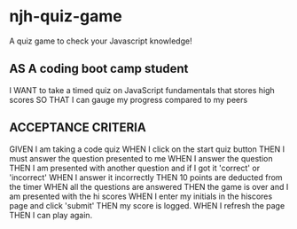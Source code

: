 # njh-quiz-game
A quiz game to check your Javascript knowledge!

## AS A coding boot camp student
I WANT to take a timed quiz on JavaScript fundamentals that stores high scores
SO THAT I can gauge my progress compared to my peers

## ACCEPTANCE CRITERIA
GIVEN I am taking a code quiz
WHEN I click on the start quiz button
THEN I must answer the question presented to me
WHEN I answer the question
THEN I am presented with another question and if I got it 'correct' or 'incorrect'
WHEN I answer it incorrectly
THEN 10 points are deducted from the timer
WHEN all the questions are answered
THEN the game is over and I am presented with the hi scores
WHEN I enter my initials in the hiscores page and click 'submit'
THEN my score is logged.
WHEN I refresh the page
THEN I can play again.
